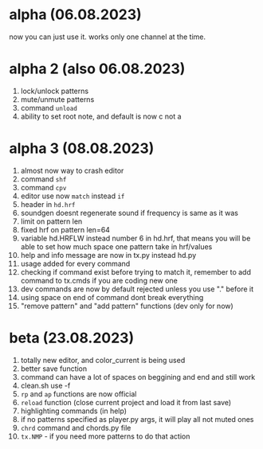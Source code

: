 # alpha (06.08.2023)
now you can just use it. works only one channel at the time.

# alpha 2 (also 06.08.2023)
1. lock/unlock patterns
2. mute/unmute patterns
3. command `unload`
4. ability to set root note, and default is now c not a

# alpha 3 (08.08.2023)
1. almost now way to crash editor
2. command `shf`
3. command `cpv`
4. editor use now `match` instead `if`
5. header in `hd.hrf`
6. soundgen doesnt regenerate sound if frequency is same as it was
7. limit on pattern len
8. fixed hrf on pattern len=64
9. variable hd.HRFLW instead number 6 in hd.hrf, that means you will be able to set how much space one pattern take in hrf/values
10. help and info message are now in tx.py instead hd.py
11. usage added for every command
12. checking if command exist before trying to match it, remember to add command to tx.cmds if you are coding new one
13. dev commands are now by default rejected unless you use "." before it
14. using space on end of command dont break everything
15. "remove pattern" and "add pattern" functions (dev only for now)


# beta (23.08.2023)
1. totally new editor, and color_current is being used
2. better save function
3. command can have a lot of spaces on beggining and end and still work
4. clean.sh use -f
5. `rp` and `ap` functions are now official
6. `reload` function (close current project and load it from last save)
7. highlighting commands (in help)
8. if no patterns specified as player.py args, it will play all not muted ones
9. `chrd` command and chords.py file
10. `tx.NMP` - if you need more patterns to do that action

